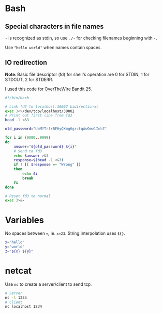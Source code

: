 # Bash

## Special characters in file names

`-` is recognized as stdin, so use `./-` for checking filenames beginning with `-`.

Use `"hello world"` when names contain spaces.

## IO redirection

**Note**: Basic file descriptor (fd) for shell's operation are 0 for STDIN, 1 for STDOUT, 2 for STDERR.

I used this code for [OverTheWire Bandit 25](https://overthewire.org/wargames/bandit/bandit25.html).

```bash
#!/bin/bash

# Link fd3 to localhost:30002 bidirectional
exec 3<>/dev/tcp/localhost/30002	
# Print out first line from fd3
head -1 <&3							

old_password="UoMYTrfrBFHyQXmg6gzctqAwOmw1IohZ"

for i in {0000..9999}
do
    answer="${old_password} ${i}"
    # Send to fd3
    echo $answer >&3				
    response=$(head -1 <&3)
    if ! [[ $response =~ "Wrong" ]]
    then
        echo $i
        break
    fi
done

# Reset fd3 to normal
exec 3>&-
```

# Variables

No spaces between `=`, ie. `x=23`.
String interpolation uses `${}`.

```bash
x="hello"
y="world"
z="${x} ${y}"
```

# netcat

Use `nc` to create a server/client to send tcp.

```bash
# Server
nc -l 1234
# Client
nc localhost 1234
```